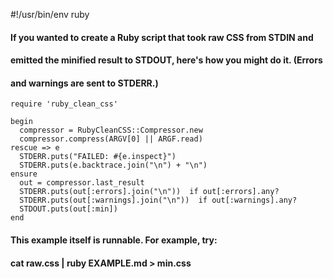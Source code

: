 #!/usr/bin/env ruby

#### If you wanted to create a Ruby script that took raw CSS from STDIN and
#### emitted the minified result to STDOUT, here's how you might do it. (Errors
#### and warnings are sent to STDERR.)

    require 'ruby_clean_css'

    begin
      compressor = RubyCleanCSS::Compressor.new
      compressor.compress(ARGV[0] || ARGF.read)
    rescue => e
      STDERR.puts("FAILED: #{e.inspect}")
      STDERR.puts(e.backtrace.join("\n") + "\n")
    ensure
      out = compressor.last_result
      STDERR.puts(out[:errors].join("\n"))  if out[:errors].any?
      STDERR.puts(out[:warnings].join("\n"))  if out[:warnings].any?
      STDOUT.puts(out[:min])
    end


#### This example itself is runnable. For example, try:
####
####     cat raw.css | ruby EXAMPLE.md > min.css
